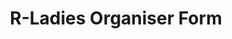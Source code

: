 ---
type: redirect
redirect: https://airtable.com/appM6GuE0Jl1UI9qx/shryeYkiCFm1qXUqK
title: "R-Ladies Organiser Form"
slug: /form/organiser
---